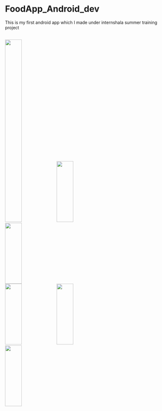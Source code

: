 # FoodApp_Android_dev
This is my first android app which I made under internshala summer training project<br>

<br>
<img src="https://user-images.githubusercontent.com/56409094/86173898-d2798080-bb74-11ea-88ed-92bfd5356c4e.jpeg" width="33%" height="600">
<img src="https://user-images.githubusercontent.com/56409094/86173898-d2798080-bb74-11ea-88ed-92bfd5356c4e.jpeg" width="33%" height="200">
<img src="https://user-images.githubusercontent.com/56409094/86173898-d2798080-bb74-11ea-88ed-92bfd5356c4e.jpeg" width="33%" height="200">
<br>
<img src="https://user-images.githubusercontent.com/56409094/86173898-d2798080-bb74-11ea-88ed-92bfd5356c4e.jpeg" width="33%" height="200">
<img src="https://user-images.githubusercontent.com/56409094/86173898-d2798080-bb74-11ea-88ed-92bfd5356c4e.jpeg" width="33%" height="200">
<img src="https://user-images.githubusercontent.com/56409094/86173898-d2798080-bb74-11ea-88ed-92bfd5356c4e.jpeg" width="33%" height="200">
